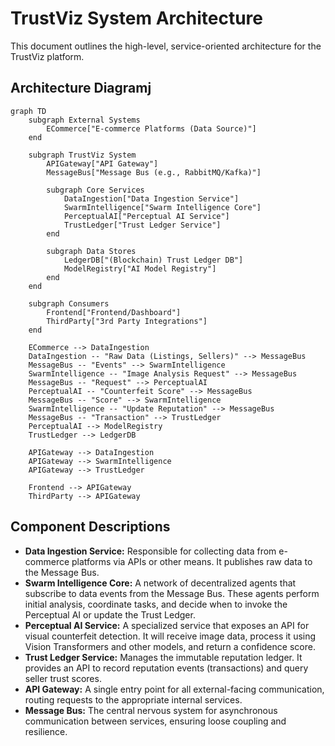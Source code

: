 # TrustViz System Architecture

This document outlines the high-level, service-oriented architecture for the TrustViz platform.

## Architecture Diagramj

```mermaid
graph TD
    subgraph External Systems
        ECommerce["E-commerce Platforms (Data Source)"]
    end

    subgraph TrustViz System
        APIGateway["API Gateway"]
        MessageBus["Message Bus (e.g., RabbitMQ/Kafka)"]

        subgraph Core Services
            DataIngestion["Data Ingestion Service"]
            SwarmIntelligence["Swarm Intelligence Core"]
            PerceptualAI["Perceptual AI Service"]
            TrustLedger["Trust Ledger Service"]
        end

        subgraph Data Stores
            LedgerDB["(Blockchain) Trust Ledger DB"]
            ModelRegistry["AI Model Registry"]
        end
    end

    subgraph Consumers
        Frontend["Frontend/Dashboard"]
        ThirdParty["3rd Party Integrations"]
    end

    ECommerce --> DataIngestion
    DataIngestion -- "Raw Data (Listings, Sellers)" --> MessageBus
    MessageBus -- "Events" --> SwarmIntelligence
    SwarmIntelligence -- "Image Analysis Request" --> MessageBus
    MessageBus -- "Request" --> PerceptualAI
    PerceptualAI -- "Counterfeit Score" --> MessageBus
    MessageBus -- "Score" --> SwarmIntelligence
    SwarmIntelligence -- "Update Reputation" --> MessageBus
    MessageBus -- "Transaction" --> TrustLedger
    PerceptualAI --> ModelRegistry
    TrustLedger --> LedgerDB

    APIGateway --> DataIngestion
    APIGateway --> SwarmIntelligence
    APIGateway --> TrustLedger

    Frontend --> APIGateway
    ThirdParty --> APIGateway
```

## Component Descriptions

*   **Data Ingestion Service:** Responsible for collecting data from e-commerce platforms via APIs or other means. It publishes raw data to the Message Bus.
*   **Swarm Intelligence Core:** A network of decentralized agents that subscribe to data events from the Message Bus. These agents perform initial analysis, coordinate tasks, and decide when to invoke the Perceptual AI or update the Trust Ledger.
*   **Perceptual AI Service:** A specialized service that exposes an API for visual counterfeit detection. It will receive image data, process it using Vision Transformers and other models, and return a confidence score.
*   **Trust Ledger Service:** Manages the immutable reputation ledger. It provides an API to record reputation events (transactions) and query seller trust scores.
*   **API Gateway:** A single entry point for all external-facing communication, routing requests to the appropriate internal services.
*   **Message Bus:** The central nervous system for asynchronous communication between services, ensuring loose coupling and resilience.